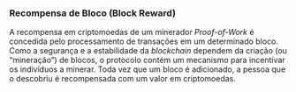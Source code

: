 ### Recompensa de Bloco (Block Reward)

A recompensa em criptomoedas de um minerador _Proof-of-Work_ é concedida pelo processamento de transações em um determinado bloco. Como a segurança e a estabilidade da _blockchain_ dependem da criação (ou “mineração”) de blocos, o protocolo contém um mecanismo para incentivar os indivíduos a minerar. Toda vez que um bloco é adicionado, a pessoa que o descobriu é recompensada com um valor em criptomoedas.
